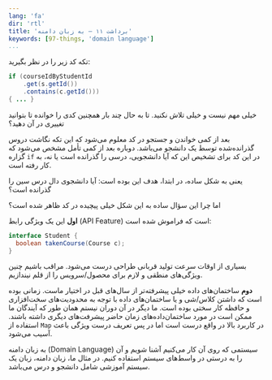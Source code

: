 ```yaml
---
lang: 'fa'
dir: 'rtl'
title: 'برداشت ۱۱ — به زبان دامنه'
keywords: [97-things, 'domain language']
...
```


<!--# برداشت ۱۱ — به زبان دامنه -->

تکه کد زیر را در نظر بگیرید:

```java
if (courseIdByStudentId
    .get(s.getId())
    .contains(c.getId())) 
{ ... }
```

خیلی مهم نیست و خیلی تلاش نکنید. تا به حال چند بار همچنین کدی را خوانده تا بتوانید تغییری در آن دهید؟

بعد از کمی خواندن و جستجو در کد معلوم می‌شود که این تکه نگاشت دروس گذرانده‌شده توسط یک دانشجو می‌باشد. دوباره بعد از کمی تأمل مشخص می‌شود که گزاره `if` در این کد برای تشخیص این که آیا دانشجویی، درسی را گذرانده است یا نه، به کار رفته است.

یعنی به شکل ساده، در ابتدا، هدف این بوده است: آیا دانشجوی دال درس سین را گذرانده است؟

اما چرا این سؤال ساده به این شکل خیلی پیچیده در کد ظاهر شده است؟

**اول** این یک ویژگی رابط (API Feature) است که فراموش شده است:

```java
interface Student {
  boolean takenCourse(Course c);
}
```

بسیاری از اوقات سرعت تولید قربانی طراحی درست می‌شود. مراقب باشیم چنین ویژگی‌های منطقی و لازم برای محصول/سرویس را از قلم نیندازیم.

**دوم** ساختمان‌های داده خیلی پیشرفته‌تر از سال‌های قبل در اختیار ماست. زمانی بوده است که داشتن کلاس/شی و یا ساختمان‌های داده با توجه به محدود‌یت‌های سخت‌افزاری و حافظه کار سختی بوده است. ما دیگر در آن دوران نیستم همان طور که آیندگان ما ممکن است در مورد ساختمان‌داده‌های زمان حاضر پیشرفت‌های دیگری داشته باشند. استفاده از `Map` در کاربرد بالا در واقع درست است اما در پس تعریف درست ویژگی باعث آسیب می‌شود.

به زبان دامنه (Domain Language) سیستمی که روی آن کار می‌کنیم آشنا شویم و آن را به درستی در واسط‌های سیستم استفاده کنیم. در مثال ما، زبان دامنه، زبان یک سیستم آموزشی شامل دانشجو و درس می‌باشد.


